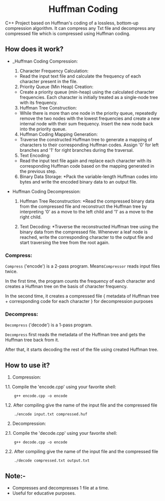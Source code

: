 <h1 align="center">Huffman Coding</h1>

C++ Project based on Huffman's coding of a lossless, bottom-up compression algorithm. It can compress any Txt file and decompress any compressed file which is compressed using Huffman coding.

## How does it work?

- \_Huffman Coding Compression:

  1. Character Frequency Calculation:

  - Read the input text file and calculate the frequency of each character present in the file.

  2. Priority Queue (Min Heap) Creation:

  - Create a priority queue (min-heap) using the calculated character frequencies. Each character is initially treated as a single-node tree with its frequency.

  3. Huffman Tree Construction:

  - While there is more than one node in the priority queue, repeatedly remove the two nodes with the lowest frequencies and create a new internal node with their sum frequency. Insert the new node back into the priority queue.

  4. Huffman Coding Mapping Generation:

  - Traverse the constructed Huffman tree to generate a mapping of characters to their corresponding Huffman codes. Assign '0' for left branches and '1' for right branches during the traversal.

  5. Text Encoding:

  - Read the input text file again and replace each character with its corresponding Huffman code based on the mapping generated in the previous step.

  6. Binary Data Storage:
  \*Pack the variable-length Huffman codes into bytes and write the encoded binary data to an output file.

- Huffman Coding Decompression:

  1. Huffman Tree Reconstruction:
  \*Read the compressed binary data from the compressed file and reconstruct the Huffman tree by interpreting '0' as a move to the left child and '1' as a move to the right child.

  2. Text Decoding:
  \*Traverse the reconstructed Huffman tree using the binary data from the compressed file. Whenever a leaf node is reached, write the corresponding character to the output file and start traversing the tree from the root again.

### Compress:

`Compress` ('encode') is a 2-pass program. Means`Compressor` reads input files twice.

In the first time, the program counts the frequency of each character and creates a Huffman tree on the basis of character frequency.

In the second time, it creates a compressed file { metadata of Huffman tree + corresponding code for each character } for decompression purposes

### Decompress:

`Decompress` ('decode') is a 1-pass program.

`Decompress` first reads the metadata of the Huffman tree and gets the Huffman tree back from it.

After that, it starts decoding the rest of the file using created Huffman tree.

## How to use it?

1. Compression:

1.1. Compile the 'encode.cpp' using your favorite shell:

```
    g++ encode.cpp -o encode
```

1.2. After compiling give the name of the input file and the compressed file

```
    ./encode input.txt compressed.huf
```

2. Decompression:

2.1. Compile the 'decode.cpp' using your favorite shell:

```
    g++ decode.cpp -o encode
```

2.2. After compiling give the name of the input file and the compressed file

```
    ./decode compressed.txt output.txt
```

## Note:-

- Compresses and decompresses 1 file at a time.
- Useful for educative purposes.
